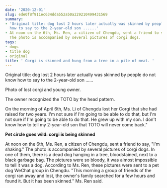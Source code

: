 ```yaml
---
date: '2020-12-01'
slug: ede0f8f911ec634dda552a50a229210499431569
summary:
- 'Original title: dog lost 2 hours later actually was skinned by people do not know
  how to say to the 2-year-old son ......'
- At noon on the 6th, Ms. Ren, a citizen of Chengdu, sent a friend to say, "I'm shaking."
  The photo is accompanied by several pictures of corgi dogs.
tags:
- dogs
- title dog
- original
title: ' Corgi is skinned and hung from a tree in a pile of meat. '
---
```


 Original title: dog lost 2 hours later actually was skinned by people do not know how to say to the 2-year-old son ......

Photo of lost corgi and young owner.

The owner recognized the TOTO by the head pattern.

On the morning of April 6th, Ms. Li of Chengdu lost her Corgi that she had raised for two years. I'm not sure if I'm going to be able to do that, but I'm not sure if I'm going to be able to do that. He grew up with my son. I don't know how to tell my 2-year-old son that TOTO will never come back."

**Pet circle goes wild: corgi is being skinned**

At noon on the 6th, Ms. Ren, a citizen of Chengdu, sent a friend to say, "I'm shaking." The photo is accompanied by several pictures of corgi dogs. In one of them, there is a dead dog hanging in a tree, bloodstained, next to a black garbage bag. The pictures were so bloody, it was almost impossible to tell it was a dog. According to Ms. Ren, these pictures were sent to a pet dog WeChat group in Chengdu. "This morning a group of friends of the corgi ran away and lost, the owner's family searched for a few hours and found it. But it has been skinned." Ms. Ren said.

 
        